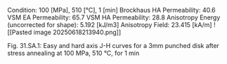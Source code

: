 Condition: 100 [MPa], 510 [°C], 1 [min]
Brockhaus HA Permeability: 40.6
VSM EA Permeability: 65.7
VSM HA Permeability: 28.8
Anisotropy Energy (uncorrected for shape): 5.192 [kJ/m3]
Anisotropy Field: 23.415 [kA/m]
![[Pasted image 20250618213940.png]]

Fig. 31.SA.1: Easy and hard axis J-H curves for a 3mm punched disk after stress annealing at 100 MPa, 510 °C, for 1 min
